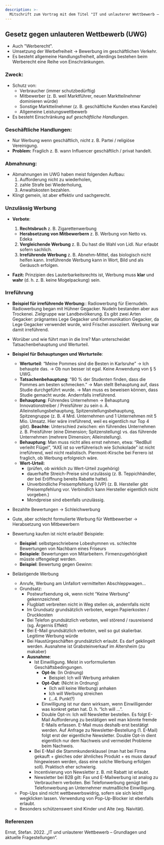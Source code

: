 ```yaml
---
description: >-
  Mitschrift zum Vortrag mit dem Titel "IT und unlauterer Wettbewerb – Grundlagen und aktuelle Fragestellungen" von Prof. Dr. Stefan Ernst.
---
```


## Gesetz gegen unlauteren Wettbewerb (UWG)

- Auch "Werberecht".
- Umsetzung der Werbefreiheit → Bewerbung im geschäftlichen Verkehr. 
- Es besteht allgemeine Handlungsfreiheit, allerdings bestehen beim Werberecht eine Reihe von Einschränkungen.

### Zweck:
- Schutz von:
    - Verbraucher (immer schutzbedürftig)
    - Mitbewerber (z. B. weil Marktführer, neuen Marktteilnehmer dominieren würde)
    - Sonstige Marktteilnehmer (z. B. geschäftliche Kunden etwa Kanzlei)
    - Allgemeine Leistungswettbewerb
- Es besteht Einschränkung auf *geschäftliche Handlungen*.

### Geschäftliche Handlungen:

- Nur Werbung wenn geschäftlich, nicht z. B. Partei / religiöse Vereinigung.
- **Problem:** Fraglich z. B. wann Influencer geschäftlich / privat handelt.

### Abmahnung:

- Abmahnungen im UWG haben meist folgenden Aufbau:  
    1. Aufforderung nicht zu wiederholen, 
    2. zahle Strafe bei Wiederholung, 
    3. Anwaltskosten bezahlen.
- Klingt gemein, ist aber effektiv und sachgerecht.

### Unzulässig Werbung
- **Verbote**:
    1. **Rechtsbruch** z. B. Zigarettenwerbung
    - **Herabsetzung von Mitbewerbern** z. B. Werbung von Netto vs. Edeka
    2. **Vergleichende Werbung** z. B. Du hast die Wahl von Lidl. Nur erlaubt sofern sachlich.
    3. **Irreführende Werbung** z. B. Abnehm-Mittel, das biologisch nicht helfen kann. Irreführende Werbung kann in Wort, Bild und als Geräusch erfolgen.

- **Fazit:** Prinzipien des Lauterbarkeitsrechts ist, Werbung muss  **klar** und **wahr** (d. h. z. B. keine Mogelpackung) sein.

### Irreführung
- **Beispiel für irreführende Werbung:**: Radiowerbung für Eiernudeln. Radiowerbung began mit Hühner Gegacker. Nudeln bestanden aber aus Trockenei. Zielgruppe war Landbevölkerung. Es gibt zwei Arten Gegacker: prägnantes Lege Gegacker und Kommunikation Gegacker, da Lege Gegacker verwendet wurde, wird Frischei assoziiert. Werbung war damit irreführend.

- Worüber und wie führt man in die Irre? Man unterscheidet Tatsachenbehauptung und Werturteil.
- **Beispiel für Behauptungen und Werturteile**:
    - **Werturteil**: “Meine Pommes sind die Besten in Karlsruhe” → Ich behaupte das. → Ob nun besser ist egal. Keine Anwendung von § 5 UWG.
    - **Tatsachenbehauptung**: “80 % der Studenten finden, dass die Pommes am besten schmecken.” → Man stellt Behauptung auf, dass Studie durchgeführt wurde. → Man muss es beweisen können, dass Studie gemacht wurde. Andernfalls irreführend.
    - **Behauptung**: Führendes Unternehmen → Behauptung Innovationstreiber / Preisführer zu sein o. Ä. Alleinstellungsbehauptung, Spitzenstellungsbehauptung, Spitzengruppe (z. B. 4 Mrd. Unternehmen und 1 Unternehmen mit 5 Mio. Umsatz. Hier wäre irreführend, weil es eigentlich nur Top 4 gibt). **Beachte**: Unterschied zwischen: ein führendes Unternehmen z. B. Preisführer (eine Dimension; Spitzenstellung) vs. das führende Unternehmen (mehrere Dimension; Alleinstellung).
    - **Behauptung**: Man muss nicht alles ernst nehmen, etwa: “RedBull verleiht Flügel”, “AXE ist so verführerisch wie Schokolade” ist nicht irreführend, weil nicht realistisch. Piermont-Kirsche bei Ferrero ist fraglich, ob Werbung erfolgreich wäre.
    - **Wert-Urteil:**
        - (prüfen, ob wirklich zu Wert-Urteil zugehörig)
        - dauerhafte Streich-Preise sind urzulässig (z. B. Teppichhändler, der bei Eröffnung bereits Rabatte hatte).
        - Unverbindliche Preisempfehlung (UVP) (z. B. Hersteller gibt Preisempfehlung vor. Verbindlich kann Hersteller eigentlich nicht vorgeben.)
        - Mondpreise sind ebenfalls unzulässig.
    
- Bezahlte Bewertungen → Schleichwerbung
- Gute, aber schlecht formulierte Werbung für Wettbewerber → Herabsetzung von Mitbewerbern
- Bewertung kaufen ist nicht erlaubt! Beispiele:
    - **Beispiel**: selbstgeschriebene Lobeshymnen vs. schlechte Bewertungen von Nachbarn eines Friseurs
    - **Beispiele**: Bewertungen von Mitarbeitern. Firmenzugehörigkeit müsste offengelegt werden.
    - **Beispiel**: Bewertung gegen Gewinn:
    
- Belästigende Werbung
    - Anrufe, Werbung am Unfallort vermittelten Abschleppwagen...
    - Grundsatz:
        - Postwurfsendung ok, wenn nicht “Keine Werbung” gekennzeichnet
        - Flugblatt verbreiten nicht in Weg stellen ok, andernfalls nicht
        - Im Grundsatz grundsätzlich verboten, wegen Papierkosten / Druckkosten
        - Bei Telefon grundsätzlich verboten, weil störend / rausreisend (sg. Ärgernis Effekt)
        - Bei E-Mail grundsätzlich verboten, weil so gut skalierbar. Legitime Werbung würde
        - Bei Haustürgeschäften grundsätzlich erlaubt. Es darf geklingelt werden. Ausnahme ist Grabsteinverkauf im Altersheim (zu makaber)
        - **Ausnahme**:
            - Ist Einwilligung. Meist in vorformulierten Geschäftsbedingungen.
                - **Opt-In**: (In Ordnung)
                    - Beispiel: Ich will Werbung anhaken
                - **Opt-Out**: (Nicht in Ordnung)
                    - (Ich will keine Werbung) anhaken
                    - Ich will Werbung streichen
                    - (...4. Punkt?)
                - Einwilligung ist nur dann wirksam, wenn Einwilligender was konkret getan hat. D. h. “Ich will ...”.
                - Double Opt-in: Ich will Newsletter bestellen. Es folgt E-Mail Aufforderung zu bestätigen weil man könnte fremde E-Mails erfassen. E-Mail muss deshalb erst bestätigt werden. Auf Anfrage zu Newsletter-Bestellung (1. E-Mail) folgt erst der eigentliche Newsletter. Double Opt-in dient eigentlich nur dem Nachweis und vermeidet Probleme beim Nachweis.
            - Bei E-Mail die Stammkundenklausel (man hat bei Firma gekauft + gleiches oder ähnliches Produkt + es muss darauf hingewiesen werden, dass eine solche Werbung erfolgen soll). Praktisch eher schwierig.
            - Incentivierung von Newsletter z. B. mit Rabatt ist erlaubt.
            - Newsletter bei B2B gilt: Fax und E-Mailwerbung ist analog zu Verbrauchern verboten. Bei Telefonwerbung genügt bei Telefonwerbung an Unternehmer mutmaßliche Einwilligung.
    - Pop-Ups sind nicht wettbewerbswidrig, sofern sie sich leicht wegklicken lassen. Verwendung von Pop-Up-Blocker ist ebenfalls erlaubt.
    - Besonders schützenswert sind Kinder und Alte (wg. Naivität).


### Referenzen

Ernst, Stefan. 2022. „IT und unlauterer Wettbewerb – Grundlagen und aktuelle Fragestellungen“.

